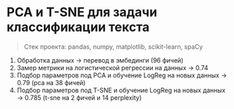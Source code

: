 # PCA и T-SNE для задачи классификации текста

> Стек проекта: pandas, numpy, matplotlib, scikit-learn, spaCy

1. Обработка данных -> перевод в эмбединги (96 фичей)
2. Замер метрики на логистической регрессии на данных -> 0.74
3. Подбор параметров под PCA и обучение LogReg на новых данных -> 0.79 (pca на 38 фичей)
4. Подбор параметров под T-SNE и обучение LogReg на новых данных -> 0.785 (t-sne на 2 фичей и 14 perplexity) 
